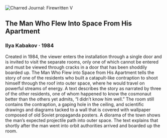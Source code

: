 <div class="artwork-of-the-day">
  <div class="container">
    <div class="img-wrapper">
      <img
        src="https://uploads0.wikiart.org/00155/images/ilya-kabakov/59edf469edc2c919d88bf4f6.jpg!Large.jpg"
        alt="Charred Journal: Firewritten V" />
    </div>
    <div class="artwork-detail">
      <div class="artwork-origin"> 
        <h2 class="artwork-name">The Man Who Flew Into Space From His Apartment</h2>
        <h3 class="artist">
          Ilya Kabakov
                    ·  1984
        </h3>
      </div>
      <p class="description">
        <span class="artwork-description-text ng-binding" ng-bind-html="viewModel.ArtworkOfTheDay.Description | unsafe">Created in 1984, the viewer enters the installation through a single door and is invited to visit the separate rooms, only one of which cannot be entered and must be viewed through cracks in a door that has been shoddily boarded up. The Man Who Flew into Space from His Apartment tells the story of one of the residents who built a catapult-like contraption to shoot himself through the roof into outer space, where he would travel on powerful streams of energy. A text describes the story as narrated by three of the other residents, one of whom happened to know the cosmonaut better than the others yet admits, “I didn’t know him well.” The room still contains the contraption, a gaping hole in the ceiling, and scientific drawings and diagrams tacked to a wall that is covered with wallpaper composed of old Soviet propaganda posters. A diorama of the town shows the man’s expected projectile path into outer space. The text explains that shortly after the man went into orbit authorities arrived and boarded up the room.</span>
                        <div class="text-shadow-container" ng-show="showShadow" style=""></div>
      </p>
    </div>
  </div>

</div>
